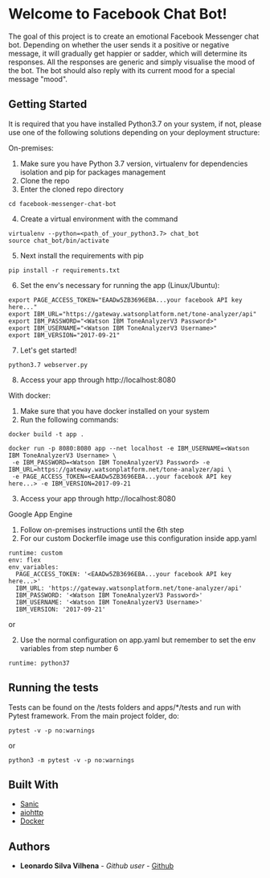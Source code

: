 # Welcome to Facebook Chat Bot!
The goal of this project is to create an emotional Facebook Messenger chat bot.
Depending on whether the user sends it a positive or negative message, it will gradually get happier or sadder,
which will determine its responses. All the responses are generic and simply visualise the mood of the bot.
The bot should also reply with its current mood for a special message "mood".


## Getting Started

It is required that you have installed Python3.7 on your system, if not, please use one of the following solutions
depending on your deployment structure:


On-premises:

1. Make sure you have Python 3.7 version, virtualenv for dependencies isolation and pip for packages management
2. Clone the repo
3. Enter the cloned repo directory
```
cd facebook-messenger-chat-bot
```
4. Create a virtual environment with the command
```
virtualenv --python=<path_of_your_python3.7> chat_bot
source chat_bot/bin/activate
```
5. Next install the requirements with pip
```
pip install -r requirements.txt
```
6. Set the env's necessary for running the app (Linux/Ubuntu):

```
export PAGE_ACCESS_TOKEN="EAADw5ZB3696EBA...your facebook API key here..."
export IBM_URL="https://gateway.watsonplatform.net/tone-analyzer/api"
export IBM_PASSWORD="<Watson IBM ToneAnalyzerV3 Password>"
export IBM_USERNAME="<Watson IBM ToneAnalyzerV3 Username>"
export IBM_VERSION="2017-09-21"
```
7. Let's get started!
```
python3.7 webserver.py
```
8. Access your app through http://localhost:8080


With docker:

1. Make sure that you have docker installed on your system
2. Run the following commands:
```
docker build -t app .

docker run -p 8080:8080 app --net localhost -e IBM_USERNAME=<Watson IBM ToneAnalyzerV3 Username> \
 -e IBM_PASSWORD=<Watson IBM ToneAnalyzerV3 Password> -e IBM_URL=https://gateway.watsonplatform.net/tone-analyzer/api \
 -e PAGE_ACCESS_TOKEN=<EAADw5ZB3696EBA...your facebook API key here...> -e IBM_VERSION=2017-09-21
```
3. Access your app through http://localhost:8080


Google App Engine

1. Follow on-premises instructions until the 6th step
2. For our custom Dockerfile image use this configuration inside app.yaml

```
runtime: custom
env: flex
env_variables:
  PAGE_ACCESS_TOKEN: '<EAADw5ZB3696EBA...your facebook API key here...>'
  IBM_URL: 'https://gateway.watsonplatform.net/tone-analyzer/api'
  IBM_PASSWORD: '<Watson IBM ToneAnalyzerV3 Password>'
  IBM_USERNAME: '<Watson IBM ToneAnalyzerV3 Username>'
  IBM_VERSION: '2017-09-21'
```

or

2. Use the normal configuration on app.yaml but remember to set the env variables from step number 6
```
runtime: python37
```


## Running the tests

Tests can be found on the /tests folders and apps/*/tests and run with Pytest framework.
From the main project folder, do:

```
pytest -v -p no:warnings
```

or

```
python3 -m pytest -v -p no:warnings
```

## Built With

* [Sanic](http://sanic.readthedocs.io)
* [aiohttp](https://aiohttp.readthedocs.io)
* [Docker](https://www.docker.com)

## Authors

* **Leonardo Silva Vilhena** - *Github user* - [Github](https://github.com/Leovilhena)
